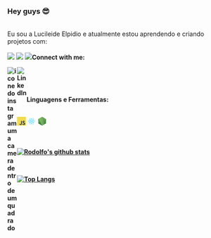 ### Hey guys :sunglasses:
<br>
Eu sou a Lucileide Elpidio e atualmente estou aprendendo e criando projetos com:
<br>
<br>
<img src="https://img.shields.io/badge/HTML5-E34F26?style=for-the-badge&logo=html5&logoColor=white"
<br>
<img src="https://img.shields.io/badge/CSS3-1572B6?style=for-the-badge&logo=css3&logoColor=white"
<br>
<img src="https://img.shields.io/badge/JavaScript-F7DF1E?style=for-the-badge&logo=javascript&logoColor=black"

### <b>Connect with me:<b>
<br>
<p>
<a href="https://www.instagram.com/luh.elpidio/">
<img align="left" alt="icone do instagram uma camera dentro de um quadrado" width="22px" src="https://cdn.jsdelivr.net/npm/simple-icons@v3/icons/instagram.svg" />
</a>
<a href="https://www.linkedin.com/in/lucileide-elpidio/">
<img align="left" alt="LinkedIn" width="22px" src="https://cdn.jsdelivr.net/npm/simple-icons@v3/icons/linkedin.svg" />
</a>
</p>
<br />
<br />

<p align="left">
 <br />
 Linguagens e Ferramentas:
 </p>
<br />
<code><img height="20" src="https://raw.githubusercontent.com/github/explore/80688e429a7d4ef2fca1e82350fe8e3517d3494d/topics/javascript/javascript.png"></code>
<code><img height="20" src="https://raw.githubusercontent.com/github/explore/80688e429a7d4ef2fca1e82350fe8e3517d3494d/topics/react/react.png"></code>
<code><img height="20" src="https://raw.githubusercontent.com/github/explore/80688e429a7d4ef2fca1e82350fe8e3517d3494d/topics/nodejs/nodejs.png"></code> 
<br />
<br />
<br />

[![Rodolfo's github stats](https://github-readme-stats.vercel.app/api?username=Lucileide-Elpidio&show_icons=true&theme=buefy)](https://github.com/Lucileide-Elpidio/github-readme-stats)

<br />

[![Top Langs](https://github-readme-stats.vercel.app/api/top-langs/?username=Lucileide-Elpidio&layout=compact&show_icons=true&theme=buefy)](https://github.com/Lucileide-Elpidio/github-readme-stats)

       





